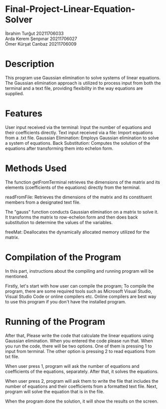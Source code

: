 # Final-Project-Linear-Equation-Solver

İbrahim Turğut       20211706033 \
Arda Kerem Şenpınar  20211706027 \
Ömer Kürşat Canbaz   20211706009

# Description
This program use Gaussian elimination to solve systems of linear equations. The Gaussian elimination approach is utilized to process input from both the terminal and a text file, providing flexibility in the way equations are supplied.

# Features

User input received via the terminal: Input the number of equations and their coefficients directly.
Text input received via a file: Import equations from a .txt file.
Gaussian Elimination: Employs Gaussian elimination to solve a system of equations.
Back Substitution: Computes the solution of the equations after transforming them into echelon form.

# Methods Used
The function getFromTerminal retrieves the dimensions of the matrix and its elements (coefficients of the equations) directly from the terminal.

readFromFile: Retrieves the dimensions of the matrix and its constituent members from a designated text file.

The "gauss" function conducts Gaussian elimination on a matrix to solve it. It transforms the matrix to row-echelon form and then does back substitution to determine the values of the variables.

freeMat: Deallocates the dynamically allocated memory utilized for the matrix.

# Compilation of the Program

In this part, instructions about the compiling and running program will be mentioned.

Firstly, let's start with how user can compile the program;
To compile the program, there are some required tools such as Microsoft Visual Studio, Visual Studio Code or online compilers etc. Online compilers are best way to use this program if you don't have the installed program.

# Running of the Program

After that, Please write the code that calculate the linear equations using Gaussian elimination. When you entered the code please run that. When you run the code, there will be two options. One of them is pressing 1 to input from terminal. The other option is pressing 2 to read equations from txt file. 

When user press 1, program will ask the number of equations and coefficients of the equations, separately. After that, it solves the equations.

When user press 2, program will ask them to write the file that includes the number of equations and their coefficients from a formatted text file. Next, program will solve the equation that is in the file.

When the program done the solution, it will show the results on the screen.
